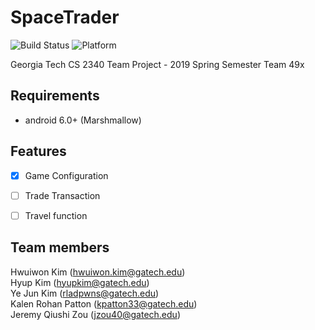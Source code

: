 # SpaceTrader
![Build Status](https://img.shields.io/badge/Build-passing-brightgreen.svg)
![Platform](https://img.shields.io/badge/Platform-android-green.svg)

Georgia Tech CS 2340 Team Project - 2019 Spring Semester
Team 49x

## Requirements

- android 6.0+ (Marshmallow)

## Features

- [x] Game Configuration
- [ ] Trade Transaction
- [ ] Travel function


## Team members

Hwuiwon Kim (hwuiwon.kim@gatech.edu)<br>
Hyup Kim (hyupkim@gatech.edu)<br>
Ye Jun Kim (rladpwns@gatech.edu)<br>
Kalen Rohan Patton (kpatton33@gatech.edu)<br>
Jeremy Qiushi Zou (jzou40@gatech.edu)
